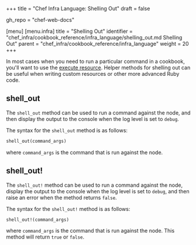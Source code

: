 +++
title = "Chef Infra Language: Shelling Out"
draft = false

gh_repo = "chef-web-docs"

[menu]
  [menu.infra]
    title = "Shelling Out"
    identifier = "chef_infra/cookbook_reference/infra_language/shelling_out.md Shelling Out"
    parent = "chef_infra/cookbook_reference/infra_language"
    weight = 20
+++

In most cases when you need to run a particular command in a cookbook, you'll want to use the [execute resource](/resources/execute/). Helper methods for shelling out can be useful when writing custom resources or other more advanced Ruby code.

## shell_out

The `shell_out` method can be used to run a command against the node, and then display the output to the console when the log level is set to `debug`.

The syntax for the `shell_out` method is as follows:

```ruby
shell_out(command_args)
```

where `command_args` is the command that is run against the node.

## shell_out!

The `shell_out!` method can be used to run a command against the node, display the output to the console when the log level is set to `debug`, and then raise an error when the method returns `false`.

The syntax for the `shell_out!` method is as follows:

```ruby
shell_out!(command_args)
```

where `command_args` is the command that is run against the node. This method will return `true` or `false`.
